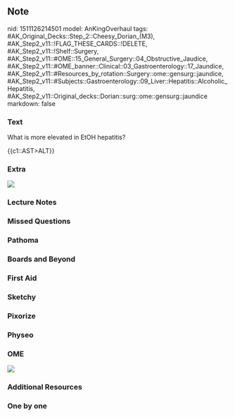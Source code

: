## Note
nid: 1511126214501
model: AnKingOverhaul
tags: #AK_Original_Decks::Step_2::Cheesy_Dorian_(M3), #AK_Step2_v11::!FLAG_THESE_CARDS::!DELETE, #AK_Step2_v11::!Shelf::Surgery, #AK_Step2_v11::#OME::15_General_Surgery::04_Obstructive_Jaudice, #AK_Step2_v11::#OME_banner::Clinical::03_Gastroenterology::17_Jaundice, #AK_Step2_v11::#Resources_by_rotation::Surgery::ome::gensurg::jaundice, #AK_Step2_v11::#Subjects::Gastroenterology::09_Liver::Hepatitis::Alcoholic_Hepatitis, #AK_Step2_v11::Original_decks::Dorian::surg::ome::gensurg::jaundice
markdown: false

### Text
What is more elevated in EtOH hepatitis?
<div>
  {{c1::AST>ALT}}
</div>

### Extra
<div><img src="paste-24786256265217%20(1).jpg"></div>

### Lecture Notes


### Missed Questions


### Pathoma


### Boards and Beyond


### First Aid


### Sketchy


### Pixorize


### Physeo


### OME
<div class="ome-widget">
  <a href=
  "https://onlinemeded.org/spa/gastroenterology/jaundice/acquire?ref=anki">
  <img src="_OME_AnkiFlashcards_Lesson_4.png"></a>
</div>

### Additional Resources


### One by one

